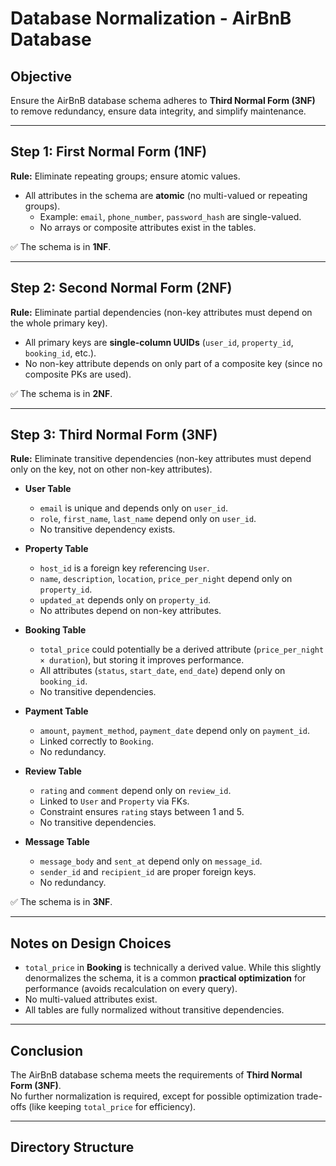 # Database Normalization - AirBnB Database

## Objective
Ensure the AirBnB database schema adheres to **Third Normal Form (3NF)** to remove redundancy, ensure data integrity, and simplify maintenance.

---

## Step 1: First Normal Form (1NF)

**Rule:** Eliminate repeating groups; ensure atomic values.

- All attributes in the schema are **atomic** (no multi-valued or repeating groups).  
  - Example: `email`, `phone_number`, `password_hash` are single-valued.  
  - No arrays or composite attributes exist in the tables.  

✅ The schema is in **1NF**.

---

## Step 2: Second Normal Form (2NF)

**Rule:** Eliminate partial dependencies (non-key attributes must depend on the whole primary key).

- All primary keys are **single-column UUIDs** (`user_id`, `property_id`, `booking_id`, etc.).  
- No non-key attribute depends on only part of a composite key (since no composite PKs are used).  

✅ The schema is in **2NF**.

---

## Step 3: Third Normal Form (3NF)

**Rule:** Eliminate transitive dependencies (non-key attributes must depend only on the key, not on other non-key attributes).

- **User Table**  
  - `email` is unique and depends only on `user_id`.  
  - `role`, `first_name`, `last_name` depend only on `user_id`.  
  - No transitive dependency exists.  

- **Property Table**  
  - `host_id` is a foreign key referencing `User`.  
  - `name`, `description`, `location`, `price_per_night` depend only on `property_id`.  
  - `updated_at` depends only on `property_id`.  
  - No attributes depend on non-key attributes.  

- **Booking Table**  
  - `total_price` could potentially be a derived attribute (`price_per_night × duration`), but storing it improves performance.  
  - All attributes (`status`, `start_date`, `end_date`) depend only on `booking_id`.  
  - No transitive dependencies.  

- **Payment Table**  
  - `amount`, `payment_method`, `payment_date` depend only on `payment_id`.  
  - Linked correctly to `Booking`.  
  - No redundancy.  

- **Review Table**  
  - `rating` and `comment` depend only on `review_id`.  
  - Linked to `User` and `Property` via FKs.  
  - Constraint ensures `rating` stays between 1 and 5.  
  - No transitive dependencies.  

- **Message Table**  
  - `message_body` and `sent_at` depend only on `message_id`.  
  - `sender_id` and `recipient_id` are proper foreign keys.  
  - No redundancy.  

✅ The schema is in **3NF**.

---

## Notes on Design Choices

- `total_price` in **Booking** is technically a derived value. While this slightly denormalizes the schema, it is a common **practical optimization** for performance (avoids recalculation on every query).  
- No multi-valued attributes exist.  
- All tables are fully normalized without transitive dependencies.  

---

## Conclusion
The AirBnB database schema meets the requirements of **Third Normal Form (3NF)**.  
No further normalization is required, except for possible optimization trade-offs (like keeping `total_price` for efficiency).  

---

## Directory Structure

